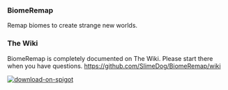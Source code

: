 ### BiomeRemap
Remap biomes to create strange new worlds.

### The Wiki
BiomeRemap is completely documented on The Wiki. Please start there when you have questions.
https://github.com/SlimeDog/BiomeRemap/wiki

<a href="https://www.spigotmc.org/resources/70973/">![download-on-spigot](https://user-images.githubusercontent.com/17748923/187102011-b72e0f1d-ba74-4cb2-a69e-46f48cb364b5.png)</a>
